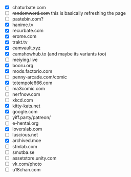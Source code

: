 - [x] chaturbate.com
- [ ] ~~randomword.com~~ this is basically refreshing the page
- [ ] pastebin.com?
- [x] hanime.tv
- [x] recurbate.com
- [x] erome.com
- [x] trakt.tv
- [x] camvault.xyz
- [x] camshowhub.to (and maybe its variants too)
- [ ] meiying.live
- [x] booru.org
- [x] mods.factorio.com
- [ ] penny-arcade.com/comic
- [x] totempole666.com
- [ ] ma3comic.com
- [ ] nerfnow.com
- [ ] xkcd.com
- [x] kitty-kats.net
- [x] google.com
- [ ] yiff.party/patreon/
- [ ] e-hentai.org
- [x] loverslab.com
- [ ] luscious.net
- [x] archived.moe
- [ ] sfmlab.com
- [ ] smutba.se
- [ ] assetstore.unity.com
- [ ] vk.com/photo
- [ ] u18chan.com
